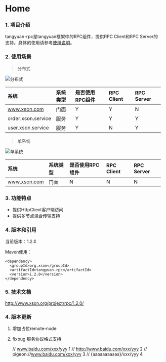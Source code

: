 # Home

### 1. 项目介绍

tangyuan-rpc是tangyuan框架中的RPC组件，提供RPC Client和RPC Server的支持。具体的使用请参考[使用说明](usage.html)。

### 2. 使用场景

> 分布式

![分布式](http://www.xson.org/project/rpc/1.2.0/images/01.png)

| 系统 | 系统类型 | 是否使用RPC组件 | RPC Client | RPC Server |
| :-- | :--| :-- | :-- | :-- |
| www.xson.com | 门面 | Y | Y | N |
| order.xson.service | 服务 | Y | Y | Y |
| user.xson.service | 服务 | Y | N | Y |

> 单系统

![单系统](http://www.xson.org/project/rpc/1.2.0/images/02.png)

| 系统 | 系统类型 | 是否使用RPC组件 | RPC Client | RPC Server |
| :-- | :--| :-- | :-- | :-- |
| www.xson.com | 门面 | N | N | N |

### 3. 功能特点

- 提供HttpClient客户端访问
- 提供多节点混合传输支持

### 4. 版本和引用

当前版本：1.2.0

Maven使用：

	<dependency>
	  <groupId>org.xson</groupId>
	  <artifactId>tangyuan-rpc</artifactId>
	  <version>1.2.0</version>
	</dependency>

### 5. 技术文档

<http://www.xson.org/project/rpc/1.2.0/>

### 4. 版本更新

1. 增加占位remote-node
	
	<remote-node id="serviceA" domain="@"/>
	<remote-node id="serviceB" domain="@"/>
	<remote-node id="serviceC" domain="@"/>
	
2. fixbug 服务协议格式支持
	
	// www.baidu.com/xxx/yyy				1
	// http://www.baidu.com/xxx/yyy		2
	// pigeon://www.baidu.com/xxx/yyy		3
	// {aaaaaaaaaaa}/xxx/yyy				4	
	